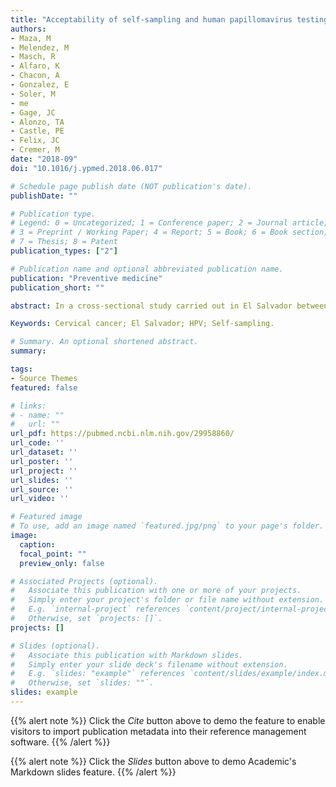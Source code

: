 ```yaml
---
title: "Acceptability of self-sampling and human papillomavirus testing among non-attenders of cervical cancer screening programs in El Salvador"
authors:
- Maza, M 
- Melendez, M 
- Masch, R 
- Alfaro, K 
- Chacon, A 
- Gonzalez, E 
- Soler, M 
- me
- Gage, JC 
- Alonzo, TA
- Castle, PE
- Felix, JC
- Cremer, M
date: "2018-09"
doi: "10.1016/j.ypmed.2018.06.017"

# Schedule page publish date (NOT publication's date).
publishDate: ""

# Publication type.
# Legend: 0 = Uncategorized; 1 = Conference paper; 2 = Journal article;
# 3 = Preprint / Working Paper; 4 = Report; 5 = Book; 6 = Book section;
# 7 = Thesis; 8 = Patent
publication_types: ["2"]

# Publication name and optional abbreviated publication name.
publication: "Preventive medicine"
publication_short: ""

abstract: In a cross-sectional study carried out in El Salvador between February 2016 and July 2017, self-sampling and human papillomavirus (HPV) testing was found to be highly acceptable among 2019 women who had not attended a cervical cancer screening in at least 3 years. Within this population, HPV positivity rates differed according to age, marital status, number of children, and lifetime sexual partners. The proportion of women who tested HPV positive or who were diagnosed with cervical intraepithelial neoplasia grade 2 (CIN2) or more severe diagnoses (CIN2+) was similar to the general population of the area. Among the reasons for failing to participate in previous screening programs, non-attending women described logistic concerns, but also erroneous beliefs regarding HPV and cervical cancer, misconceptions regarding the screening procedure, discomfort with male providers, and confidentiality fears. The aim of this study was to identify opportunities and challenges that emerged from the use of self-sampling and HPV testing as part of a public cervical cancer control effort in a low-resource setting.

Keywords: Cervical cancer; El Salvador; HPV; Self-sampling. 

# Summary. An optional shortened abstract.
summary:

tags:
- Source Themes
featured: false

# links:
# - name: ""
#   url: ""
url_pdf: https://pubmed.ncbi.nlm.nih.gov/29958860/
url_code: ''
url_dataset: ''
url_poster: ''
url_project: ''
url_slides: ''
url_source: ''
url_video: ''

# Featured image
# To use, add an image named `featured.jpg/png` to your page's folder. 
image:
  caption: 
  focal_point: ""
  preview_only: false

# Associated Projects (optional).
#   Associate this publication with one or more of your projects.
#   Simply enter your project's folder or file name without extension.
#   E.g. `internal-project` references `content/project/internal-project/index.md`.
#   Otherwise, set `projects: []`.
projects: []

# Slides (optional).
#   Associate this publication with Markdown slides.
#   Simply enter your slide deck's filename without extension.
#   E.g. `slides: "example"` references `content/slides/example/index.md`.
#   Otherwise, set `slides: ""`.
slides: example
---
```


{{% alert note %}}
Click the *Cite* button above to demo the feature to enable visitors to import publication metadata into their reference management software.
{{% /alert %}}

{{% alert note %}}
Click the *Slides* button above to demo Academic's Markdown slides feature.
{{% /alert %}}


